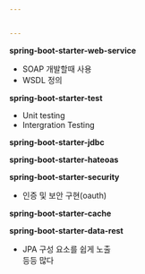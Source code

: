 ```yaml
---


---
```


<p><strong>spring-boot-starter-web-service</strong></p>
<ul>
<li>SOAP 개발할때 사용</li>
<li>WSDL 정의</li>
</ul>
<p><strong>spring-boot-starter-test</strong></p>
<ul>
<li>Unit testing</li>
<li>Intergration Testing</li>
</ul>
<p><strong>spring-boot-starter-jdbc</strong></p>
<p><strong>spring-boot-starter-hateoas</strong></p>
<p><strong>spring-boot-starter-security</strong></p>
<ul>
<li>인증 및 보안 구현(oauth)</li>
</ul>
<p><strong>spring-boot-starter-cache</strong></p>
<p><strong>spring-boot-starter-data-rest</strong></p>
<ul>
<li>JPA 구성 요소를 쉽게 노출<br>
등등 많다</li>
</ul>

